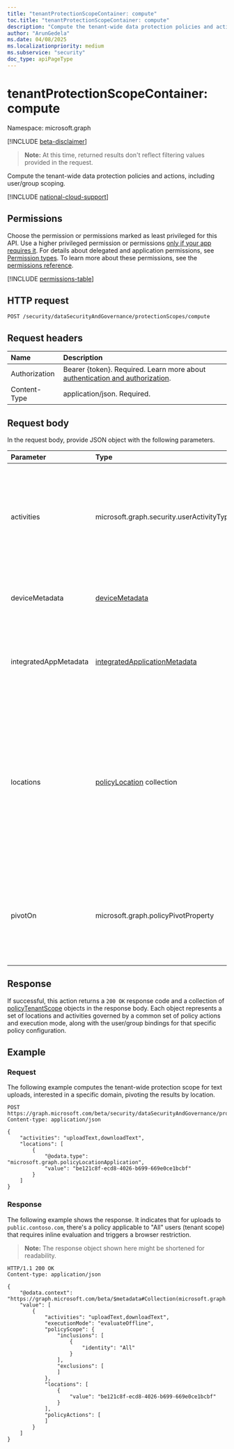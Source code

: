 ```yaml
---
title: "tenantProtectionScopeContainer: compute"
toc.title: "tenantProtectionScopeContainer: compute"
description: "Compute the tenant-wide data protection policies and actions, including user or group scoping."
author: "ArunGedela"
ms.date: 04/08/2025
ms.localizationpriority: medium
ms.subservice: "security"
doc_type: apiPageType
---
```


# tenantProtectionScopeContainer: compute

Namespace: microsoft.graph

[!INCLUDE [beta-disclaimer](../../includes/beta-disclaimer.md)]

>**Note:** At this time, returned results don't reflect filtering values provided in the request.

Compute the tenant-wide data protection policies and actions, including user/group scoping.

[!INCLUDE [national-cloud-support](../../includes/global-only.md)]

## Permissions

Choose the permission or permissions marked as least privileged for this API. Use a higher privileged permission or permissions [only if your app requires it](/graph/permissions-overview#best-practices-for-using-microsoft-graph-permissions). For details about delegated and application permissions, see [Permission types](/graph/permissions-overview#permission-types). To learn more about these permissions, see the [permissions reference](/graph/permissions-reference).

<!-- { "blockType": "permissions", "name": "tenantprotectionscopecontainer_compute" } -->
[!INCLUDE [permissions-table](../includes/permissions/tenantprotectionscopecontainer-compute-permissions.md)]

## HTTP request

```http
POST /security/dataSecurityAndGovernance/protectionScopes/compute
```

## Request headers

| Name          | Description   |
| :------------ | :------------ |
|Authorization|Bearer {token}. Required. Learn more about [authentication and authorization](/graph/auth/auth-concepts).|
| Content-Type  | application/json. Required. |

## Request body

In the request body, provide JSON object with the following parameters.

| Parameter             | Type                                                                                                                 | Description                                                                                                                                                         |
| :-------------------- | :------------------------------------------------------------------------------------------------------------------- | :------------------------------------------------------------------------------------------------------------------------------------------------------------------ |
| activities            | microsoft.graph.security.userActivityTypes                                                   | Optional. Flags specifying the user activities the calling application supports or is interested. Possible values are `none`, `uploadText`, `uploadFile`, `downloadText`, `downloadFile`. |
| deviceMetadata        | [deviceMetadata](../resources/devicemetadata.md)                                    | Optional. Information about the device context (type, OS) used for contextual policy evaluation.                                                                   |
| integratedAppMetadata | [integratedApplicationMetadata](../resources/integratedapplicationmetadata.md)      | Optional. Information about the calling application (name, version) integrating with Microsoft Purview.                                                                    |
| locations             | [policyLocation](../resources/policylocation.md) collection                         | Optional. List of specific locations the application is interested in. If provided, results are trimmed to policies covering these locations. Use [policy location application](../resources/policylocationapplication.md) for application locations, [policy location domain](../resources/policylocationdomain.md) for domain locations, or [policy location URL](../resources/policylocationurl.md) for URL locations. |
| pivotOn               | microsoft.graph.policyPivotProperty                          | Optional. Specifies how the results should be aggregated. If omitted or `none`, results might be less aggregated. Possible values are `activity`,`location`, `none`.|

## Response

If successful, this action returns a `200 OK` response code and a collection of [policyTenantScope](../resources/policytenantscope.md) objects in the response body. Each object represents a set of locations and activities governed by a common set of policy actions and execution mode, along with the user/group bindings for that specific policy configuration.

## Example

### Request

The following example computes the tenant-wide protection scope for text uploads, interested in a specific domain, pivoting the results by location.

```http
POST https://graph.microsoft.com/beta/security/dataSecurityAndGovernance/protectionScopes/compute
Content-type: application/json

{
    "activities": "uploadText,downloadText",
    "locations": [
        {
            "@odata.type": "microsoft.graph.policyLocationApplication",
            "value": "be121c8f-ecd8-4026-b699-669e0ce1bcbf"
        }
    ]
}
```

### Response

The following example shows the response. It indicates that for uploads to `public.contoso.com`, there's a policy applicable to "All" users (tenant scope) that requires inline evaluation and triggers a browser restriction.

> **Note:** The response object shown here might be shortened for readability.

```http
HTTP/1.1 200 OK
Content-type: application/json

{
    "@odata.context": "https://graph.microsoft.com/beta/$metadata#Collection(microsoft.graph.policyTenantScope)",
    "value": [
        {
            "activities": "uploadText,downloadText",
            "executionMode": "evaluateOffline",
            "policyScope": {
                "inclusions": [
                    {
                        "identity": "All"
                    }
                ],
                "exclusions": [
                ]
            },
            "locations": [
                {
                    "value": "be121c8f-ecd8-4026-b699-669e0ce1bcbf"
                }
            ],
            "policyActions": [
            ]
        }
    ]
}
```
